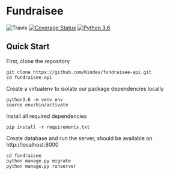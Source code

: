 # Fundraisee

![Travis](https://img.shields.io/travis/Kindev/fundraisee-api/master.svg)
[![Coverage Status](https://coveralls.io/repos/github/Kindev/fundraisee-api/badge.svg?branch=master)](https://coveralls.io/github/Kindev/fundraisee-api?branch=master)
[![Python 3.6](https://img.shields.io/badge/python-3.6-blue.svg)](https://www.python.org/downloads/release/python-360/)


## Quick Start

First, clone the repository
```
git clone https://github.com/Kindev/fundraisee-api.git
cd fundraisee-api
```

Create a virtualenv to isolate our package dependencies locally
```
python3.6 -m venv env
source env/bin/activate
```

Install all required dependencies
```
pip install -r requirements.txt
```

Create database and run the server, should be available on http://localhost:8000
```
cd fundraisee
python manage.py migrate
python manage.py runserver
```
